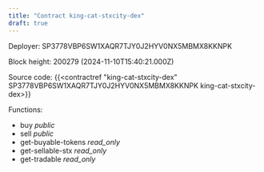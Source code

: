 ```yaml
---
title: "Contract king-cat-stxcity-dex"
draft: true
---
```

Deployer: SP3778VBP6SW1XAQR7TJY0J2HYV0NX5MBMX8KKNPK


 



Block height: 200279 (2024-11-10T15:40:21.000Z)

Source code: {{<contractref "king-cat-stxcity-dex" SP3778VBP6SW1XAQR7TJY0J2HYV0NX5MBMX8KKNPK king-cat-stxcity-dex>}}

Functions:

* buy _public_
* sell _public_
* get-buyable-tokens _read_only_
* get-sellable-stx _read_only_
* get-tradable _read_only_
